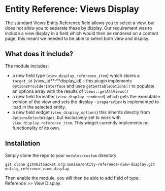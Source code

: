 # Entity Reference: Views Display #

The standard Views Entity Reference field allows you to select a view, but does not allow you to separate these by display. Our requirement was to include a view display in a field which would then be rendered on a content page, this meant we needed to be able to select both view and display.

## What does it include? ##

The module includes:

* a new field type (`view_display_reference_item`) which stores a `target_id` (view_id**:**display_id) - this plugin implements `OptionsProviderInterface` and uses `getSettableOptions()` to populate an options array with the results of `Views::getAllViews()`
* a new field formatter (`view_display_rendered`) which gets the executable version of the view and sets the display - `prepareView` is implemented to load in the selected entity.
* a new field widget (`view_display_options`) this inherits directly from `OptionsSelectWidget`, but exclusively set to work with `view_display_reference_item`. This widget currently implements no functionality of its own.

## Installation ##

Simply clone the repo to your `modules/custom` directory

``` 
git clone git@bitbucket.org:numiko/entity-reference-view-display.git entity_reference_view_display
```

Then enable the module, you will then be able to add field of type: Reference >> View Display.